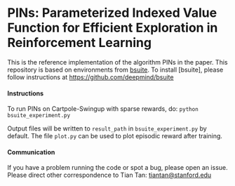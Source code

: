 # PINs: Parameterized Indexed Value Function for Efficient Exploration in Reinforcement Learning 

This is the reference implementation of the algorithm PINs in the paper. This repository is based on environments from [bsuite](https://github.com/deepmind/bsuite). To install [bsuite], please follow instructions at https://github.com/deepmind/bsuite

#### Instructions

To run PINs on Cartpole-Swingup with sparse rewards, do:
`python bsuite_experiment.py`

Output files will be written to `result_path` in `bsuite_experiment.py` by default. The file `plot.py` can be used to plot episodic reward after training.  

#### Communication

If you have a problem running the code or spot a bug, please open an issue. 
Please direct other correspondence to Tian Tan: tiantan@stanford.edu 

